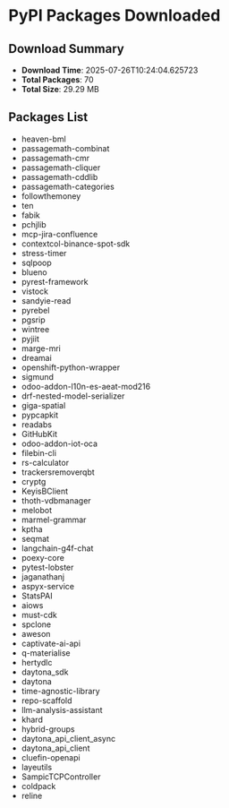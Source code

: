 # PyPI Packages Downloaded

## Download Summary
- **Download Time**: 2025-07-26T10:24:04.625723
- **Total Packages**: 70
- **Total Size**: 29.29 MB

## Packages List
- heaven-bml
- passagemath-combinat
- passagemath-cmr
- passagemath-cliquer
- passagemath-cddlib
- passagemath-categories
- followthemoney
- ten
- fabik
- pchjlib
- mcp-jira-confluence
- contextcol-binance-spot-sdk
- stress-timer
- sqlpoop
- blueno
- pyrest-framework
- vistock
- sandyie-read
- pyrebel
- pgsrip
- wintree
- pyjiit
- marge-mri
- dreamai
- openshift-python-wrapper
- sigmund
- odoo-addon-l10n-es-aeat-mod216
- drf-nested-model-serializer
- giga-spatial
- pypcapkit
- readabs
- GitHubKit
- odoo-addon-iot-oca
- filebin-cli
- rs-calculator
- trackersremoverqbt
- cryptg
- KeyisBClient
- thoth-vdbmanager
- melobot
- marmel-grammar
- kptha
- seqmat
- langchain-g4f-chat
- poexy-core
- pytest-lobster
- jaganathanj
- aspyx-service
- StatsPAI
- aiows
- must-cdk
- spclone
- aweson
- captivate-ai-api
- q-materialise
- hertydlc
- daytona_sdk
- daytona
- time-agnostic-library
- repo-scaffold
- llm-analysis-assistant
- khard
- hybrid-groups
- daytona_api_client_async
- daytona_api_client
- cluefin-openapi
- layeutils
- SampicTCPController
- coldpack
- reline
